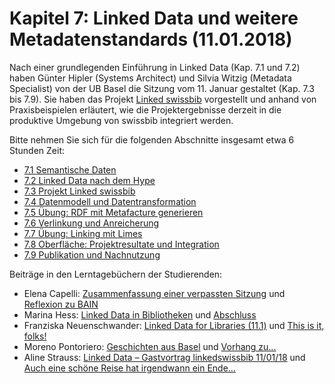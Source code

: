 # Kapitel 7: Linked Data und weitere Metadatenstandards \(11.01.2018\)

Nach einer grundlegenden Einführung in Linked Data (Kap. 7.1 und 7.2) haben Günter Hipler (Systems Architect) und Silvia Witzig (Metadata Specialist) von der UB Basel die Sitzung vom 11. Januar gestaltet (Kap. 7.3 bis 7.9). Sie haben das Projekt [Linked swissbib](http://linked.swissbib.ch) vorgestellt und anhand von Praxisbeispielen erläutert, wie die Projektergebnisse derzeit in die produktive Umgebung von swissbib integriert werden.

Bitte nehmen Sie sich für die folgenden Abschnitte insgesamt etwa 6 Stunden Zeit:

* [7.1 Semantische Daten](/kapitel-7/71_semantische-daten-fuer-webauftritt.md)
* [7.2 Linked Data nach dem Hype](/kapitel-7/72_linked-data-nach-dem-hype.md)
* [7.3 Projekt Linked swissbib](/kapitel-7/73_projekt-linked-swissbib.md)
* [7.4 Datenmodell und Datentransformation](/kapitel-7/74_datenmodell-und-datentransformation.md)
* [7.5 Übung: RDF mit Metafacture generieren](/kapitel-7/75_uebung-rdf-mit-metafacture-generieren.md)
* [7.6 Verlinkung und Anreicherung](/kapitel-7/76_verlinkung-und-anreicherung.md)
* [7.7 Übung: Linking mit Limes](/kapitel-7/77_uebung-linking-mit-limes.md)
* [7.8 Oberfläche: Projektresultate und Integration](/kapitel-7/78_oeberflaeche-projektresultate-integration.md)
* [7.9 Publikation und Nachnutzung](/kapitel-7/79_publikation-und-nachnutzung.md)

Beiträge in den Lerntagebüchern der Studierenden:

* Elena Capelli: [Zusammenfassung einer verpassten Sitzung](https://elenasdiscovery.wordpress.com/2018/02/05/zusammenfassung-einer-verpassten-sitzung/) und [Reflexion zu BAIN](https://elenasdiscovery.wordpress.com/2018/02/05/reflexion-zu-bain/)
* Marina Hess: [Linked Data in Bibliotheken](https://mainsuche.jimdo.com/blogbeitr%C3%A4ge/linked-data/) und [Abschluss](https://mainsuche.jimdo.com/abschluss/)
* Franziska Neuenschwander: [Linked Data for Libraries (11.1)](https://bainblogweb.wordpress.com/2018/01/31/linked-data-for-libraries-11-1/) und [This is it, folks!](https://bainblogweb.wordpress.com/2018/01/31/this-is-it-folks/)
* Moreno Pontoriero: [Geschichten aus Basel](https://morenoexplores.wordpress.com/2018/01/30/geschichten-aus-basel/) und [Vorhang zu...](https://morenoexplores.wordpress.com/2018/01/31/vorhang-zu/)
* Aline Strauss: [Linked Data – Gastvortrag linkedswissbib 11/01/18](https://alinesbiblio.wordpress.com/2018/01/31/linked-data-gastvortrag-linkedswissbib-11-01-18/) und [Auch eine schöne Reise hat irgendwann ein Ende…](https://alinesbiblio.wordpress.com/2018/01/31/auch-eine-schoene-reise-hat-irgendwann-ein-ende/)
